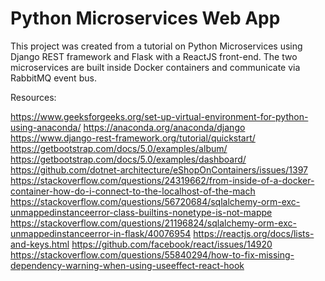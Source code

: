 # Python Microservices Web App

This project was created from a tutorial on Python Microservices using Django REST framework and Flask with a ReactJS front-end. The two microservices are built inside Docker containers and communicate via RabbitMQ event bus.

Resources:

https://www.geeksforgeeks.org/set-up-virtual-environment-for-python-using-anaconda/
https://anaconda.org/anaconda/django
https://www.django-rest-framework.org/tutorial/quickstart/
https://getbootstrap.com/docs/5.0/examples/album/
https://getbootstrap.com/docs/5.0/examples/dashboard/
https://github.com/dotnet-architecture/eShopOnContainers/issues/1397
https://stackoverflow.com/questions/24319662/from-inside-of-a-docker-container-how-do-i-connect-to-the-localhost-of-the-mach
https://stackoverflow.com/questions/56720684/sqlalchemy-orm-exc-unmappedinstanceerror-class-builtins-nonetype-is-not-mappe
https://stackoverflow.com/questions/21196824/sqlalchemy-orm-exc-unmappedinstanceerror-in-flask/40076954
https://reactjs.org/docs/lists-and-keys.html
https://github.com/facebook/react/issues/14920
https://stackoverflow.com/questions/55840294/how-to-fix-missing-dependency-warning-when-using-useeffect-react-hook
